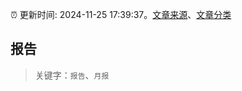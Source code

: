 :alarm_clock: 更新时间: 2024-11-25 17:39:37。[文章来源](/README.md)、[文章分类](/TAGS.md)

## 报告


> 关键字：`报告`、`月报`



